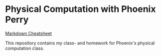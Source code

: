 # Physical Computation with Phoenix Perry

[Markdown Cheatsheet](https://github.com/adam-p/markdown-here/wiki/Markdown-Cheatsheet)

This repository contains my class- and homework for Phoenix's physical computation class.
